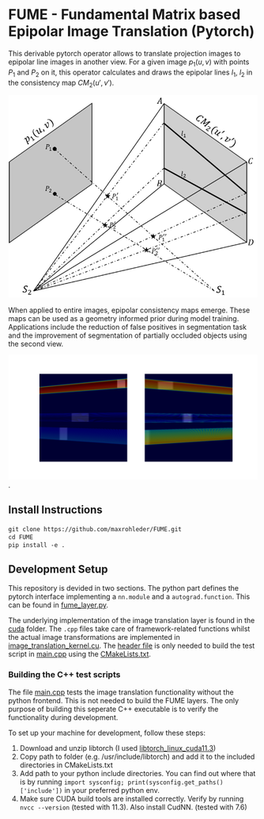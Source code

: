 # FUME - Fundamental Matrix based Epipolar Image Translation (Pytorch)

This derivable pytorch operator allows to translate projection images to epipolar line images in another view. 
For a given image $p_1(u, v)$ with points $P_1$ and $P_2$ on it, this operator calculates and draws the epipolar lines $l_1$, $l_2$ in the consistency map $CM_2(u', v')$.

![Dual View Geometry](https://github.com/maxrohleder/FUME/blob/assets/img/DualViewLineGeometry.png)

When applied to entire images, epipolar consistency maps emerge. These maps can be used as a geometry informed prior during model training. Applications include the reduction of false positives in segmentation task and the improvement of segmentation of partially occluded objects using the second view.

![example image](https://github.com/maxrohleder/FUME/blob/assets/img/cubes_mapped.png).

## Install Instructions


```shell
git clone https://github.com/maxrohleder/FUME.git
cd FUME
pip install -e .
```

## Development Setup

This repository is devided in two sections. The python part defines the pytorch 
interface implementing a `nn.module` and a `autograd.function`. This can be found 
in [fume_layer.py](fume.py).

The underlying implementation of the image translation layer is found in the 
[cuda](cuda) folder. The `.cpp` files take care of framework-related functions
whilst the actual image transformations are implemented in 
[image_translation_kernel.cu](cuda/image_translation_kernel.cu). The 
[header file](cuda/image_translation.h) is only needed to build the test script in
[main.cpp](cuda/main.cpp) using the [CMakeLists.txt](cuda/CMakeLists.txt).


### Building the C++ test scripts 

The file [main.cpp](cuda/main.cpp) tests the image translation functionality 
without the python frontend. This is not needed to build the FUME layers. 
The only purpose of building this seperate C++ executable is to verify the 
functionality during development.

To set up your machine for development, follow these steps:

1. Download and unzip libtorch (I used [libtorch_linux_cuda11.3](https://download.pytorch.org/libtorch/cu113/libtorch-cxx11-abi-shared-with-deps-1.12.1%2Bcu113.zip))
2. Copy path to folder (e.g. /usr/include/libtorch) and add it to the included directories in CMakeLists.txt
3. Add path to your python include directories. You can find out where that is by running `import sysconfig; print(sysconfig.get_paths()['include'])` in your preferred python env.
4. Make sure CUDA build tools are installed correctly. Verify by running `nvcc --version` (tested with 11.3). Also install CudNN. (tested with 7.6)
